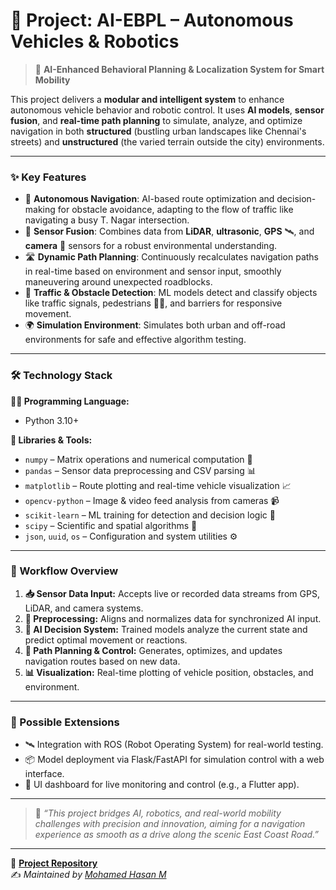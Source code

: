# 🤖 Project: AI-EBPL – Autonomous Vehicles & Robotics         

> 🚗 **AI-Enhanced Behavioral Planning & Localization System for Smart Mobility**

This project delivers a **modular and intelligent system** to enhance autonomous vehicle behavior and robotic control. It uses **AI models**, **sensor fusion**, and **real-time path planning** to simulate, analyze, and optimize navigation in both **structured** (bustling urban landscapes like Chennai's streets) and **unstructured** (the varied terrain outside the city) environments.

---

### ✨ Key Features

- 🤖 **Autonomous Navigation**: AI-based route optimization and decision-making for obstacle avoidance, adapting to the flow of traffic like navigating a busy T. Nagar intersection.
- 🧠 **Sensor Fusion**: Combines data from **LiDAR**, **ultrasonic**, **GPS** 🛰️, and **camera** 📸 sensors for a robust environmental understanding.
- 🛣️ **Dynamic Path Planning**: Continuously recalculates navigation paths in real-time based on environment and sensor input, smoothly maneuvering around unexpected roadblocks.
- 🚧 **Traffic & Obstacle Detection**: ML models detect and classify objects like traffic signals, pedestrians 🚶‍♂️, and barriers for responsive movement.
- 🌍 **Simulation Environment**: Simulates both urban and off-road environments for safe and effective algorithm testing.

---

### 🛠️ Technology Stack

**🧑‍💻 Programming Language:**
- Python 3.10+

**🔧 Libraries & Tools:**
- `numpy` – Matrix operations and numerical computation 🔢
- `pandas` – Sensor data preprocessing and CSV parsing 📊
- `matplotlib` – Route plotting and real-time vehicle visualization 📈
- `opencv-python` – Image & video feed analysis from cameras 📹
- `scikit-learn` – ML training for detection and decision logic 🧠
- `scipy` – Scientific and spatial algorithms 📐
- `json`, `uuid`, `os` – Configuration and system utilities ⚙️

---

### 🔄 Workflow Overview

1. **📥 Sensor Data Input:** Accepts live or recorded data streams from GPS, LiDAR, and camera systems.
2. **🧹 Preprocessing:** Aligns and normalizes data for synchronized AI input.
3. **🤖 AI Decision System:** Trained models analyze the current state and predict optimal movement or reactions.
4. **📍 Path Planning & Control:** Generates, optimizes, and updates navigation routes based on new data.
5. **📊 Visualization:** Real-time plotting of vehicle position, obstacles, and environment.

---

### 🧪 Possible Extensions

- 🛰️ Integration with ROS (Robot Operating System) for real-world testing.
- 📦 Model deployment via Flask/FastAPI for simulation control with a web interface.
- 📱 UI dashboard for live monitoring and control (e.g., a Flutter app).

---

> 🧠 _“This project bridges AI, robotics, and real-world mobility challenges with precision and innovation, aiming for a navigation experience as smooth as a drive along the scenic East Coast Road.”_

---

📂 [**Project Repository**](https://github.com/mohamedhasan8403/AI-EBPL)  
✍️ *Maintained by [Mohamed Hasan M](https://github.com/mohamedhasan8403)*
